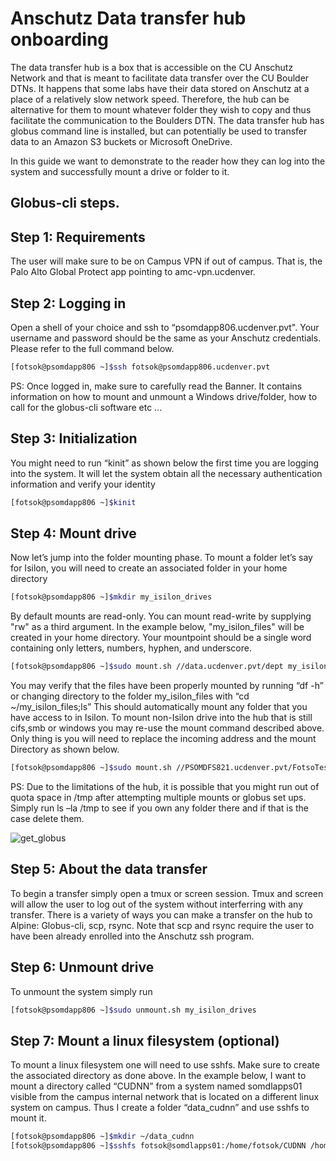 **Anschutz Data transfer hub onboarding**
===============================================

The data transfer hub is a box that is accessible on the CU Anschutz Network and that is meant to facilitate data transfer over the CU Boulder DTNs. 
It happens that some labs have their data stored on Anschutz at a place of a relatively slow network speed. 
Therefore, the hub can be alternative for them to mount whatever folder they wish to copy and thus facilitate the communication to the Boulders DTN. 
The data transfer hub has globus command line is installed, but can potentially be used to transfer data to an Amazon S3 buckets or Microsoft OneDrive. 

In this guide we want to demonstrate to the reader how they can log into the system and successfully mount a drive or folder to it. 

## Globus-cli steps.

## Step 1: Requirements
   The user will make sure to be on Campus VPN if out of campus. That is, the Palo Alto Global Protect app pointing to amc-vpn.ucdenver.

## Step 2: Logging in

Open a shell of your choice and ssh to “psomdapp806.ucdenver.pvt". Your username and password should be the same as your Anschutz credentials. 
Please refer to the full command below. 

```bash
[fotsok@psomdapp806 ~]$ssh fotsok@psomdapp806.ucdenver.pvt 
```

PS: Once logged in, make sure to carefully read the Banner. It contains information on how to mount and unmount a Windows drive/folder, 
how to call for the globus-cli software etc ... 

## Step 3: Initialization

You might need to run “kinit” as shown below the first time you are logging into the system. 
It will let the system obtain all the necessary authentication information and verify your identity

```bash
[fotsok@psomdapp806 ~]$kinit 
```

## Step 4: Mount drive

Now let’s jump into the folder mounting phase. To mount a folder let’s say for Isilon, you will need to create an associated folder in your home directory 

```bash
[fotsok@psomdapp806 ~]$mkdir my_isilon_drives  
```

By default mounts are read-only. You can mount read-write by supplying "rw" as a third argument. In the example below,
"my_isilon_files" will be created in your home directory.
Your mountpoint should be a single word containing only
letters, numbers, hyphen, and underscore.

```bash
[fotsok@psomdapp806 ~]$sudo mount.sh //data.ucdenver.pvt/dept my_isilon_files rw 
```

You may verify that the files have been properly mounted by running “df -h” or changing directory to the folder my_isilon_files with “cd ~/my_isilon_files;ls” 
This should automatically mount any folder that you have access to in Isilon. To mount non-Isilon drive into the hub that is still cifs,smb or windows you may 
re-use the mount command described above. Only thing is you will need to replace the incoming address and the mount  Directory as shown below. 

```bash
[fotsok@psomdapp806 ~]$sudo mount.sh //PSOMDFS821.ucdenver.pvt/FotsoTesting data_hitachi rw
```

PS: Due to the limitations of the hub, it is possible that you might run out of quota space in /tmp after attempting multiple mounts or globus set ups. 
Simply run ls –la /tmp to see if you own any folder there and if that is the case delete them.  

![get_globus](https://github.com/kf-cuanschutz/CU-Anschutz-HPC-documentation/blob/main/Anschutz_Data-transfer-hub/Globus-cli-screenshots/23.png)



## Step 5: About the data transfer

To begin a transfer simply open a tmux or screen session. Tmux and screen will allow the user to log out of the system without interferring with any transfer. 
There is a variety of ways you can make a transfer on the hub to Alpine: Globus-cli, scp, rsync. 
Note that scp and rsync require the user to have been already enrolled into the Anschutz ssh program. 


## Step 6: Unmount drive

To unmount the system simply run  

```bash
[fotsok@psomdapp806 ~]$sudo unmount.sh my_isilon_drives 
```

## Step 7: Mount a linux filesystem (optional)

To mount a linux filesystem one will need to use sshfs. Make sure to create the associated directory as done above. 
In the example below, I want to mount a directory called “CUDNN” from a system named somdlapps01 visible from the campus internal network that is located 
on a different linux system on campus. 
Thus I create a folder “data_cudnn” and use sshfs to mount it. 

```bash
[fotsok@psomdapp806 ~]$mkdir ~/data_cudnn 
[fotsok@psomdapp806 ~]$sshfs fotsok@somdlapps01:/home/fotsok/CUDNN /home/fotsok/data_cudnn
```


 
